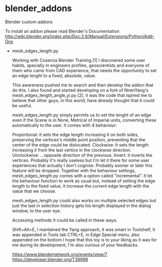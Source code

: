 # blender_addons
Blender custom addons

To install an addon please read Blender's Documentation
http://wiki.blender.org/index.php/Doc:2.6/Manual/Extensions/Python/Add-Ons


* mesh_edges_length.py 

    Working with Cosenza Blender Training [1] I discovered some user habits, specially in engineers profiles, geoscientists and everyone of them who came from CAD experience, that needs the opportunity to set an edge lenght to a fixed, absolute, value.
    
    This awareness pushed me to search and then develop the addon that do this.
    I also found and started developing on a fork of NirenYang's mesh_edges_length_angle_yi.py [2], it was the code that ispired me to believe that other guys, in this world, have already thought that it could be useful.
    
    mesh_edges_length.py simply permits us to set the lenght of an edge even if the Scene is in None, Metrical of Imperial units, converting these automatically to the user. It comes with 4 behaviour:
    
    Proportional: it sets the edge length increasing it on both sides, preserving the vertices's middle point position, preventing that the center of the edge could be dislocated.
    Clockwise: It sets the length increasing it from the last vertice in the clockwise direction.
    Unclockwise: ...opposite direction of the previous.
    Invert: it inverts the vertices. Probably it's really useless but I'm let it there for some user experiences that actually I don't cognise. Probably sooner or later this feature will be dropped.
    Together with the behaviour settings, mesh_edges_length.py comes with a option called "incremental". It let the behaviour function to work as usual but, instead of setting the edge length to the fixed value, it increase the current edge length with the value that we choose.
    
    mesh_edges_length.py could also works on multiple selected edges but just the last in selection history gets his length displayed in the dialog window, to the user eye.
    
    Accessing methods
    It could be called in these ways:
    
    Shift+Alt+E, I mantained the Yang approach, it was smart
    in Toolshelf, It was appended in Tools tab
    CTRL+E, in Edge Special menu, also appended on the bottom
    I hope that this toy is to your liking as it was for me during its development, I'm also curious of your feedbacks.
    
     https://www.blendernetwork.org/events/view/7
     https://developer.blender.org/T39999
    
